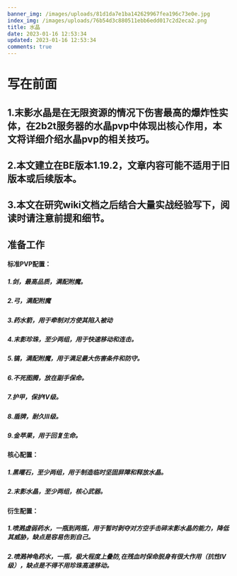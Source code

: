 ```yaml
---
banner_img: /images/uploads/81d1da7e1ba142629967fea196c73e0e.jpg
index_img: /images/uploads/76b54d3c880511ebb6edd017c2d2eca2.png
title: 水晶
date: 2023-01-16 12:53:34
updated: 2023-01-16 12:53:34
comments: true
---
```

# 写在前面
## 1.末影水晶是在无限资源的情况下伤害最高的爆炸性实体，在2b2t服务器的水晶pvp中体现出核心作用，本文将详细介绍水晶pvp的相关技巧。
## 2.本文建立在BE版本1.19.2，文章内容可能不适用于旧版本或后续版本。
## 3.本文在研究wiki文档之后结合大量实战经验写下，阅读时请注意前提和细节。
## 准备工作
#### 标准PVP配置：
##### 1.剑，最高品质，满配附魔。
##### 2.弓，满配附魔
##### 3.药水箭，用于牵制对方使其陷入被动
##### 4.末影珍珠，至少两组，用于快速移动和连击。
##### 5.镐，满配附魔，用于满足最大伤害条件和防守。
##### 6.不死图腾，放在副手保命。
##### 7.护甲，保护IV级。
##### 8.盾牌，耐久III级。
##### 9.金苹果，用于回复生命。
#### 核心配置：
##### 1.黑曜石，至少两组，用于制造临时坚固屏障和释放水晶。
##### 2.末影水晶，至少两组，核心武器。
#### 衍生配置：
##### 1.喷溅虚弱药水，一瓶到两瓶，用于暂时剥夺对方空手击碎末影水晶的能力，降低其威胁，缺点是容易伤到自己。
##### 2.喷溅神龟药水，一瓶，极大程度上叠防,在残血时保命脱身有很大作用（抗性IV级），缺点是不得不用珍珠高速移动。

